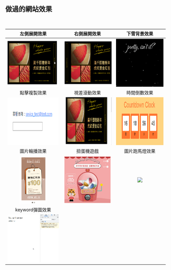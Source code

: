 ## 做過的網站效果

</br>

| 左側展開效果 | 右側展開效果 | 下雪背景效果 | 
|:-----------:|:-----------:|:-----------:|
| <img src="https://raw.githubusercontent.com/layla4131/Web_function/main/images/gif/left_pop.gif" height="150"> |  <img src="https://raw.githubusercontent.com/layla4131/Web_function/main/images/gif/right_pop.gif" height="150"> | <img src="https://raw.githubusercontent.com/layla4131/Web_function/main/images/gif/snow.gif" height="150"> |
| 點擊複製效果 | 視差滾動效果 | 時間倒數效果 | 
| <img src="https://raw.githubusercontent.com/layla4131/Web_function/main/images/gif/clickCopy.gif" height="150"> | <img src="https://raw.githubusercontent.com/layla4131/Web_function/main/images/gif/Parallax_Scrolling.gif" height="150"> |<img src="https://raw.githubusercontent.com/layla4131/Web_function/main/images/gif/countdown.gif" height="150"> |
| 圖片輪播效果 | 扭蛋機遊戲 | 圖片跑馬燈效果 | 
| <img src="https://raw.githubusercontent.com/layla4131/Web_function/main/images/gif/SlideShow.gif" height="150"> | <img src="https://raw.githubusercontent.com/layla4131/Web_function/main/images/gif/gashapon.gif" height="150"> |<img src="https://raw.githubusercontent.com/layla4131/Web_function/main/images/gif/marquee.gif" height="150"> |
| keyword彈圖效果 |  |  | 
| <img src="https://github.com/layla4131/Web_function/blob/main/images/gif/you_can't.gif?raw=true" height="150"> |  | |

